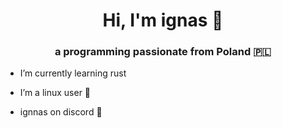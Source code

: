 <h1 align="center">Hi, I'm ignas 👋</h1>
<h3 align="center">a programming passionate from Poland 🇵🇱</h3>

- I’m currently learning rust

- I’m a linux user 🐧

- ignnas on discord 💬

<p align="left">
</p>
